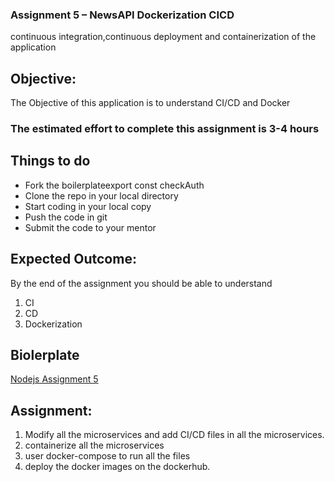 ### **Assignment 5 – NewsAPI Dockerization CICD**
continuous integration,continuous deployment and containerization of the application

## Objective:
The Objective of this application is to understand CI/CD and Docker

### The estimated effort to complete this assignment is 3-4 hours

## Things to do
- Fork the boilerplateexport const checkAuth
- Clone the repo in your local directory
- Start coding in your local copy
- Push the code in git
- Submit the code to your mentor

## Expected Outcome:
By the end of the assignment you should be able to understand

1. CI
2. CD
3. Dockerization


## Biolerplate
[Nodejs Assignment 5](/services/gitlab/stack_nodejs/Assignment5_Dockerizing_CICD)

## Assignment:
1. Modify all the microservices and add CI/CD files in all the microservices.
2. containerize all the microservices
3. user docker-compose to run all the files
4. deploy the docker images on the dockerhub.
